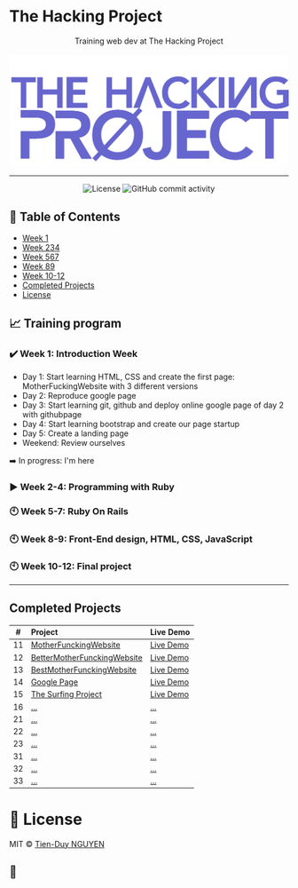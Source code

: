 # The Hacking Project

<p align="center">
Training web dev at The Hacking Project
<br><br>
  <img src="./thp-logo.png" alt="logo" />
</p>

---

<div align="center">
  <img src="https://img.shields.io/badge/Licence-MIT-green" alt="License">
  <img alt="GitHub commit activity" src="https://img.shields.io/github/commit-activity/y/tienduy-nguyen/thehackingproject">
</div>

## 📄 Table of Contents

- [Week 1](#week1)
- [Week 234](#week2)
- [Week 567](#week5)
- [Week 89](#week8)
- [Week 10-12](#week10)
- [Completed Projects](#completeprojects)
- [License](#license)

## :chart_with_upwards_trend: Training program

<a name="week1"></a>

### :heavy_check_mark: Week 1: Introduction Week

- Day 1: Start learning HTML, CSS and create the first page: MotherFuckingWebsite with 3 different versions
- Day 2: Reproduce google page
- Day 3: Start learning git, github and deploy online google page of day 2 with githubpage
- Day 4: Start learning bootstrap and create our page startup
- Day 5: Create a landing page
- Weekend: Review ourselves

:arrow_right: In progress: I'm here

<a name="week2"></a>

### :arrow_forward: Week 2-4: Programming with Ruby

<a name="week5"></a>

### :clock10: Week 5-7: Ruby On Rails

<a name="week8"></a>

### :clock10: Week 8-9: Front-End design, HTML, CSS, JavaScript

<a name="week10"></a>

### :clock10: Week 10-12: Final project

---

<a name="completedprojects"></a>

## Completed Projects

|  #  | Project                                                                                             | Live Demo                                                                                            |
| :-: | :-------------------------------------------------------------------------------------------------- | :--------------------------------------------------------------------------------------------------- |
| 11  | [MotherFunckingWebsite](https://github.com/tienduy-nguyen/thehackingproject/tree/master/day1)       | [Live Demo](https://adev42.xyz/thehackingproject/day1/MotherfuckingWebsite.html)                     |
| 12  | [BetterMotherFunckingWebsite](https://github.com/tienduy-nguyen/thehackingproject/tree/master/day1) | [Live Demo](https://tienduy-nguyen.github.io/thehackingproject/day1/BetterMotherFuckingWebsite.html) |
| 13  | [BestMotherFunckingWebsite](https://github.com/tienduy-nguyen/thehackingproject/tree/master/day1)   | [Live Demo](https://tienduy-nguyen.github.io/thehackingproject/day1/BestMotherFuckingWebsite.html)   |
| 14  | [Google Page](https://github.com/tienduy-nguyen/thehackingproject/tree/master/day2)                 | [Live Demo](https://tienduy-nguyen.github.io/thehackingproject/day2/index.html)                      |
| 15  | [The Surfing Project](https://github.com/tienduy-nguyen/thehackingproject/tree/master/day4)         | [Live Demo](https://tienduy-nguyen.github.io/thehackingproject/day4/index.html)                      |
| 16  | [...]()                                                                                             | [...]()                                                                                              |
| 21  | [...]()                                                                                             | [...]()                                                                                              |
| 22  | [...]()                                                                                             | [...]()                                                                                              |
| 23  | [...]()                                                                                             | [...]()                                                                                              |
| 31  | [...]()                                                                                             | [...]()                                                                                              |
| 32  | [...]()                                                                                             | [...]()                                                                                              |
| 33  | [...]()                                                                                             | [...]()                                                                                              |

<a name="license"></a>

# 📃 License

MIT © [Tien-Duy NGUYEN](https://github.com/tienduy-nguyen)

## :baby_chick:
